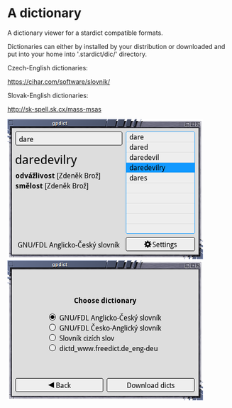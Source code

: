 # A dictionary

A dictionary viewer for a stardict compatible formats.

Dictionaries can either by installed by your distribution or downloaded and put
into your home into '.stardict/dic/' directory.

Czech-English dictionaries:

https://cihar.com/software/slovnik/

Slovak-English dictionaries:

http://sk-spell.sk.cx/mass-msas

![Screenshot](screenshot01.png)
![Screenshot](screenshot02.png)

